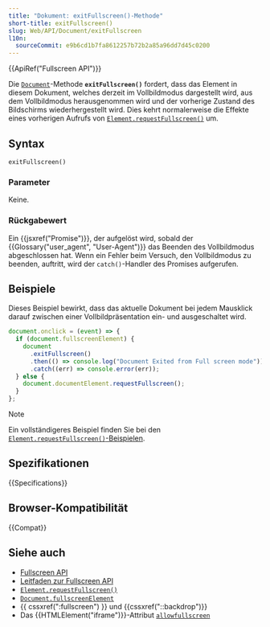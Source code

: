 ```yaml
---
title: "Dokument: exitFullscreen()-Methode"
short-title: exitFullscreen()
slug: Web/API/Document/exitFullscreen
l10n:
  sourceCommit: e9b6cd1b7fa8612257b72b2a85a96dd7d45c0200
---
```


{{ApiRef("Fullscreen API")}}

Die [`Document`](/de/docs/Web/API/Document)-Methode
**`exitFullscreen()`** fordert, dass das Element in diesem
Dokument, welches derzeit im Vollbildmodus dargestellt wird, aus dem
Vollbildmodus herausgenommen wird und der vorherige Zustand des Bildschirms wiederhergestellt wird. Dies kehrt normalerweise die Effekte eines vorherigen Aufrufs von [`Element.requestFullscreen()`](/de/docs/Web/API/Element/requestFullscreen) um.

## Syntax

```js-nolint
exitFullscreen()
```

### Parameter

Keine.

### Rückgabewert

Ein {{jsxref("Promise")}}, der aufgelöst wird, sobald der {{Glossary("user_agent", "User-Agent")}} das Beenden des Vollbildmodus abgeschlossen hat. Wenn ein Fehler beim Versuch, den Vollbildmodus zu beenden, auftritt, wird der `catch()`-Handler des Promises aufgerufen.

## Beispiele

Dieses Beispiel bewirkt, dass das aktuelle Dokument bei jedem Mausklick darauf zwischen einer Vollbildpräsentation ein- und ausgeschaltet wird.

```js
document.onclick = (event) => {
  if (document.fullscreenElement) {
    document
      .exitFullscreen()
      .then(() => console.log("Document Exited from Full screen mode"))
      .catch((err) => console.error(err));
  } else {
    document.documentElement.requestFullscreen();
  }
};
```

> [!NOTE]
> Ein vollständigeres Beispiel finden Sie bei den
> [`Element.requestFullscreen()`-Beispielen](/de/docs/Web/API/Element/requestFullscreen#examples).

## Spezifikationen

{{Specifications}}

## Browser-Kompatibilität

{{Compat}}

## Siehe auch

- [Fullscreen API](/de/docs/Web/API/Fullscreen_API)
- [Leitfaden zur Fullscreen API](/de/docs/Web/API/Fullscreen_API/Guide)
- [`Element.requestFullscreen()`](/de/docs/Web/API/Element/requestFullscreen)
- [`Document.fullscreenElement`](/de/docs/Web/API/Document/fullscreenElement)
- {{ cssxref(":fullscreen") }} und {{cssxref("::backdrop")}}
- Das {{HTMLElement("iframe")}}-Attribut [`allowfullscreen`](/de/docs/Web/HTML/Reference/Elements/iframe#allowfullscreen)

